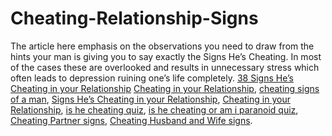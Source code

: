 # Cheating-Relationship-Signs
The article here emphasis on the observations you need to draw from the hints your man is giving you to say exactly the Signs He’s Cheating. In most of the cases these are overlooked and results in unnecessary stress which often leads to depression ruining one’s life completely.
[38 Signs He’s Cheating in your Relationship](https://maccablo.com/38-signs-hes-cheating-warning-signals/)
[Cheating in your Relationship](https://maccablo.com/38-signs-hes-cheating-warning-signals/),
[cheating signs of a man](https://maccablo.com/38-signs-hes-cheating-warning-signals/),
[Signs He’s Cheating in your Relationship](https://maccablo.com/38-signs-hes-cheating-warning-signals/),
[Cheating in your Relationship](https://maccablo.com/38-signs-hes-cheating-warning-signals/),
[is he cheating quiz](https://maccablo.com/38-signs-hes-cheating-warning-signals/),
[is he cheating or am i paranoid quiz](https://maccablo.com/38-signs-hes-cheating-warning-signals/),
[Cheating Partner signs](https://maccablo.com/38-signs-hes-cheating-warning-signals/),
[Cheating Husband and Wife signs](https://maccablo.com/38-signs-hes-cheating-warning-signals/).
